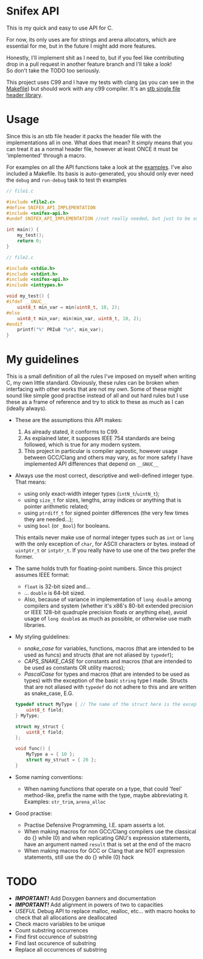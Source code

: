 # Snifex API

This is my quick and easy to use API for C.

For now, its only uses are for strings and arena allocators, which are essential for me, but in the future I might add more features.

Honestly, I'll implement shit as I need to, but if you feel like contributing drop in a pull request in another feature branch and I'll take a look!\
So don't take the TODO too seriously.

This project uses C99 and I have my tests with clang (as you can see in the [Makefile](./Makefile)) but should work with any c99 compiler.
It's an [stb single file header library](https://github.com/nothings/stb).

# Usage
Since this is an stb file header it packs the header file with the implementations all in one. What does that mean?
It simply means that you can treat it as a normal header file, however at least ONCE it must be 'implemented' through a macro.

For examples on all the API functions take a look at the [examples](./src/all_examples.c).
I've also included a Makefile. Its basis is auto-generated, you should only ever need the `debug` and `run-debug` task to test
th examples
```c
// file1.c

#include <file2.c>
#define SNIFEX_API_IMPLEMENTATION
#include <snifex-api.h>
#undef SNIFEX_API_IMPLEMENTATION //not really needed, but just to be sure

int main() {
    my_test();
    return 0;
}

// file2.c

#include <stdio.h>
#include <stdint.h>
#include <snifex-api.h>
#include <inttypes.h>

void my_test() {
#ifdef __GNUC__
    uint8_t min_var = min(uint8_t, 10, 2);
#else
    uint8_t min_var; min(min_var, uint8_t, 10, 2);
#endif
    printf("%" PRIu8 "\n", min_var);
}
```

# My guidelines
This is a small definition of all the rules I've imposed on myself when writing C, my own little standard.
Obviously, these rules can be broken when interfacing with other works that are not my own.
Some of these might sound like simple good practise instead of all and out hard rules but I use these as a frame of reference and try
to stick to these as much as I can (ideally always).

- These are the assumptions this API makes:
    1. As already stated, it conforms to C99.
    2. As explained later, it supposes IEEE 754 standards are being followed, which is true for any modern system.
    3. This project in particular is compiler agnostic, however usage between GCC/Clang and others may vary, as for more safety
    I have implemented API differences that depend on `__GNUC__`

- Always use the most correct, descriptive and well-defined integer type. That means:
    - using only exact-width integer types (`intN_t`/`uintN_t`);
    - using `size_t` for sizes, lengths, array indices or anything that is pointer arithmetic related;
    - using `ptrdiff_t` for signed pointer differences (the very few times they are needed...);
    - using `bool` (or `_Bool`) for booleans.

    This entails never make use of normal integer types such as `int` or `long` with the only exception of `char`,
    for ASCII characters or bytes.
    instead of `uintptr_t` or `intptr_t`. If you really have to use one of the two prefer the former.

- The same holds truth for floating-point numbers. Since this project assumes IEEE format:
    - `float` is 32-bit sized and...
    - ... `double` is 64-bit sized.
    - Also, because of variance in implementation of `long double` among compilers and system (whether it's x86's
    80-bit extended precision or IEEE 128-bit quadruple precision floats or anything else), avoid usage of `long double`s
    as much as possible, or otherwise use math libraries.

- My styling guidelines:
    - *snake_case* for variables, functions, macros (that are intended to be used as funcs) and structs (that are not aliased by `typedef`);
    - *CAPS_SNAKE_CASE* for constants and macros (that are intended to be used as constants OR utility macros);
    - *PascalCase* for types and macros (that are intended to be used as types) with the exception of the basic `string` type I made.
    Structs that are not aliased with `typedef` do not adhere to this and are written as snake_case, E.G. 
    ```c
    typedef struct MyType { // The name of the struct here is the exception, since I'm aliasing anyways
        uint8_t field;
    } MyType;

    struct my_struct {
        uint8_t field;
    };

    void func() {
        MyType a = { 10 };
        struct my_struct = { 20 };
    }
    ```


- Some naming conventions:
    - When naming functions that operate on a type, that could 'feel' method-like, prefix the name with the type,
    maybe abbreviating it. Examples: `str_trim`, `arena_alloc`

- Good practise:
    - Practise Defensive Programming, I.E. spam asserts a lot.
    - When making macros for non GCC/Clang compilers use the classical do {} while (0) and when replicating GNU's expression statements,
    have an argument named `result` that is set at the end of the macro
    - When making macros for GCC or Clang that are NOT expression statements, still use the do {} while (0) hack

# TODO

- ***IMPORTANT!*** Add Doxygen banners and documentation
- ***IMPORTANT!*** Add alignment in powers of two to capacities
- *USEFUL* Debug API to replace malloc, realloc, etc... with macro hooks to check that all allocations are deallocated
- Check macro variables to be unique
- Count substring occurrences
- Find first occurence of substring
- Find last occurence of substring
- Replace all occurrences of substring





